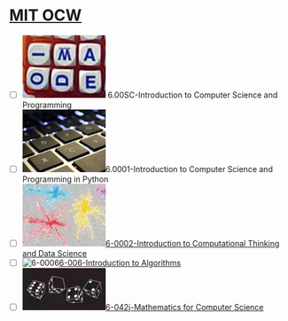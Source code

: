 # [MIT OCW](https://ocw.mit.edu/index.htm)

* [ ] ![6-00SC](6-00SC.webp) 6.00SC-Introduction to Computer Science and Programming
* [ ] ![6-0001](6-0001.webp)6.0001-Introduction to Computer Science and Programming in Python
* [ ] ![6-0002](6-0002.webp)[6-0002-Introduction to Computational Thinking and Data Science](https://www.youtube.com/playlist?list=PLUl4u3cNGP619EG1wp0kT-7rDE_Az5TNd)
* [ ] ![6-0006](6-0006.webp)[6-006-Introduction to Algorithms](https://www.youtube.com/playlist?list=PLUl4u3cNGP61Oq3tWYp6V_F-5jb5L2iHb)
* [ ] ![6-042j](6-042j.webp)[6-042j-Mathematics for Computer Science](https://youtube.com/playlist?list=PLB7540DEDD482705B)